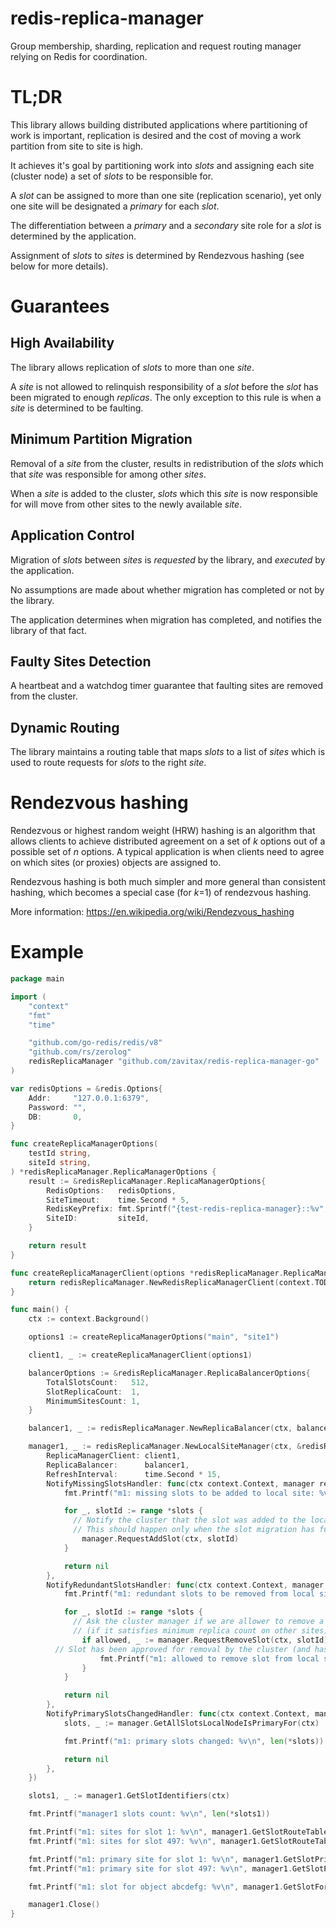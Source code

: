 # redis-replica-manager

Group membership, sharding, replication and request routing manager relying on Redis for coordination.

# TL;DR

This library allows building distributed applications where partitioning of work is important, replication is desired and the cost of moving a work partition from site to site is high.

It achieves it's goal by partitioning work into _slots_ and assigning each site (cluster node) a set of _slots_ to be responsible for.

A _slot_ can be assigned to more than one site (replication scenario), yet only one site will be designated a _primary_ for each _slot_.

The differentiation between a _primary_ and a _secondary_ site role for a _slot_ is determined by the application.

Assignment of _slots_ to _sites_ is determined by Rendezvous hashing (see below for more details).

# Guarantees

## High Availability

The library allows replication of _slots_ to more than one _site_.

A _site_ is not allowed to relinquish responsibility of a _slot_ before the _slot_ has been migrated to enough _replicas_. The only exception to this rule is when a _site_ is determined to be faulting.

## Minimum Partition Migration

Removal of a _site_ from the cluster, results in redistribution of the _slots_ which that _site_ was responsible for among other _sites_.

When a _site_ is added to the cluster, _slots_ which this _site_ is now responsible for will move from other sites to the newly available _site_.

## Application Control

Migration of _slots_ between _sites_ is _requested_ by the library, and _executed_ by the application.

No assumptions are made about whether migration has completed or not by the library.

The application determines when migration has completed, and notifies the library of that fact.

## Faulty Sites Detection

A heartbeat and a watchdog timer guarantee that faulting sites are removed from the cluster.

## Dynamic Routing

The library maintains a routing table that maps _slots_ to a list of _sites_ which is used to route requests for _slots_ to the right _site_.

# Rendezvous hashing

Rendezvous or highest random weight (HRW) hashing is an algorithm that allows clients to achieve distributed agreement on a set of _k_ options out of a possible set of _n_ options. A typical application is when clients need to agree on which sites (or proxies) objects are assigned to.

Rendezvous hashing is both much simpler and more general than consistent hashing, which becomes a special case (for _k_=1) of rendezvous hashing.

More information:
https://en.wikipedia.org/wiki/Rendezvous_hashing

# Example

```go
package main

import (
	"context"
	"fmt"
	"time"

	"github.com/go-redis/redis/v8"
	"github.com/rs/zerolog"
	redisReplicaManager "github.com/zavitax/redis-replica-manager-go"
)

var redisOptions = &redis.Options{
	Addr:     "127.0.0.1:6379",
	Password: "",
	DB:       0,
}

func createReplicaManagerOptions(
	testId string,
	siteId string,
) *redisReplicaManager.ReplicaManagerOptions {
	result := &redisReplicaManager.ReplicaManagerOptions{
		RedisOptions:   redisOptions,
		SiteTimeout:    time.Second * 5,
		RedisKeyPrefix: fmt.Sprintf("{test-redis-replica-manager}::%v", testId),
		SiteID:         siteId,
	}

	return result
}

func createReplicaManagerClient(options *redisReplicaManager.ReplicaManagerOptions) (redisReplicaManager.ReplicaManagerClient, error) {
	return redisReplicaManager.NewRedisReplicaManagerClient(context.TODO(), options)
}

func main() {
	ctx := context.Background()

	options1 := createReplicaManagerOptions("main", "site1")

	client1, _ := createReplicaManagerClient(options1)

	balancerOptions := &redisReplicaManager.ReplicaBalancerOptions{
		TotalSlotsCount:   512,
		SlotReplicaCount:  1,
		MinimumSitesCount: 1,
	}

	balancer1, _ := redisReplicaManager.NewReplicaBalancer(ctx, balancerOptions)

	manager1, _ := redisReplicaManager.NewLocalSiteManager(ctx, &redisReplicaManager.ClusterNodeManagerOptions{
		ReplicaManagerClient: client1,
		ReplicaBalancer:      balancer1,
		RefreshInterval:      time.Second * 15,
		NotifyMissingSlotsHandler: func(ctx context.Context, manager redisReplicaManager.LocalSiteManager, slots *[]uint32) error {
			fmt.Printf("m1: missing slots to be added to local site: %v\n", len(*slots))

			for _, slotId := range *slots {
			  // Notify the cluster that the slot was added to the local site.
			  // This should happen only when the slot migration has fully and successfully completed.
				manager.RequestAddSlot(ctx, slotId)
			}

			return nil
		},
		NotifyRedundantSlotsHandler: func(ctx context.Context, manager redisReplicaManager.LocalSiteManager, slots *[]uint32) error {
			fmt.Printf("m1: redundant slots to be removed from local site: %v\n", len(*slots))

			for _, slotId := range *slots {
			  // Ask the cluster manager if we are allower to remove a redundant slot
			  // (if it satisfies minimum replica count on other sites)
				if allowed, _ := manager.RequestRemoveSlot(ctx, slotId); allowed {
          // Slot has been approved for removal by the cluster (and has bee removed from the routing table)
					fmt.Printf("m1: allowed to remove slot from local site: %v\n", allowed)
				}
			}

			return nil
		},
		NotifyPrimarySlotsChangedHandler: func(ctx context.Context, manager redisReplicaManager.LocalSiteManager) error {
			slots, _ := manager.GetAllSlotsLocalNodeIsPrimaryFor(ctx)

			fmt.Printf("m1: primary slots changed: %v\n", len(*slots))

			return nil
		},
	})

	slots1, _ := manager1.GetSlotIdentifiers(ctx)

	fmt.Printf("manager1 slots count: %v\n", len(*slots1))

	fmt.Printf("m1: sites for slot 1: %v\n", manager1.GetSlotRouteTable(ctx, 1))
	fmt.Printf("m1: sites for slot 497: %v\n", manager1.GetSlotRouteTable(ctx, 497))

	fmt.Printf("m1: primary site for slot 1: %v\n", manager1.GetSlotPrimarySiteRoute(ctx, 1))
	fmt.Printf("m1: primary site for slot 497: %v\n", manager1.GetSlotPrimarySiteRoute(ctx, 497))

	fmt.Printf("m1: slot for object abcdefg: %v\n", manager1.GetSlotForObject("abcdefg"))

	manager1.Close()
}
```
